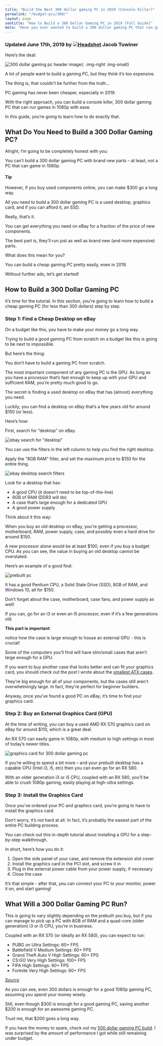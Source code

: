 ```yaml
---
title: "Build the Best 300 dollar gaming PC in 2019 (Console Killer)"
permalink: "/budget-pcs/300/"
layout: page
seotitle: "How to Build a 300 Dollar Gaming PC in 2019 [Full Guide]" 
meta: "Have you ever wanted to build a 300 dollar gaming PC that can game in 1080p? Today, you'll learn how to do exactly that."
---
```

<h3 class="page-subtitle">
	Updated June 17th, 2019 by 
	<a href="/about/"><img src="/img/profile/close.jpg" class="circle" alt="Headshot"></a>
	Jacob Tuwiner
</h3>

Here’s the deal: 

![300 dollar gaming pc header image](/img/300/300-dollar-build.jpg){: .img-right .img-small}

A lot of people want to build a gaming PC, but they think it’s too expensive. 

The thing is, that couldn’t be further from the truth… 

PC gaming has never been cheaper, especially in 2019. 

With the right approach, you can build a console killer, 300 dollar gaming PC that can run games in 1080p with ease. 

In this guide, you’re going to learn how to do exactly that.

## What Do You Need to Build a 300 Dollar Gaming PC? 

Alright, I’m going to be completely honest with you: 

You can’t build a 300 dollar gaming PC with brand new parts – at least, not a PC that can game in 1080p. 

<div class="tip">
<h4 class="info-box-header">Tip<i class="box-icon-spacing fas fa-check"></i></h4>
<p>However, if you buy used components online, you can make $300 go a long way. </p>

<p>All you need to build a 300 dollar gaming PC is a used desktop, graphics card, and if you can afford it, an SSD. </p>

<p>Really, that’s it. </p>
</div>

You can get everything you need on eBay for a fraction of the price of new components.

The best part is, they’ll run just as well as brand new (and more expensive) parts. 

What does this mean for you? 

You can build a cheap gaming PC pretty easily, even in 2019. 

Without further ado, let’s get started! 

## How to Build a 300 Dollar Gaming PC 

It’s time for the tutorial. In this section, you’re going to learn how to build a cheap gaming PC (for less than 300 dollars) step by step. 

### Step 1: Find a Cheap Desktop on eBay 

On a budget like this, you have to make your money go a long way. 

Trying to build a good gaming PC from scratch on a budget like this is going to be next to impossible. 

But here’s the thing: 

You don’t have to build a gaming PC from scratch. 

The most important component of any gaming PC is the GPU. As long as you have a processor that’s fast enough to keep up with your GPU 
and sufficient RAM, you’re pretty much good to go. 

The secret is finding a used desktop on eBay that has (almost) everything you need. 

Luckily, you can find a desktop on eBay that’s a few years old for around $150 (or less). 

Here’s how: 

First, search for “desktop” on eBay. 

![ebay search for "desktop"](/img/300/ebay-search.png)

You can use the filters in the left column to help you find the right desktop. 

Apply the “8GB RAM” filter, and set the maximum price to $150 for the entire thing. 

![ebay desktop search filters](/img/300/filters.png)

Look for a desktop that has: 

* A good CPU (it doesn’t need to be top-of-the-line) 
* 8GB of RAM (DDR3 will do) 
* A case that’s large enough for a dedicated GPU 
* A good power supply 

Think about it this way: 

When you buy an old desktop on eBay, you’re getting a processor, motherboard, RAM, power supply, case, and possibly even a hard drive for around $150. 

A new processor alone would be at least $100, even if you buy a budget CPU. As you can see, the value in buying an old desktop cannot be overstated. 

Here’s an example of a good find: 

![prebuilt pc](/img/300/prebuilt-pc.png)

It has a good Pentium CPU, a Solid State Drive (SSD), 8GB of RAM, and Windows 10, all for $150. 

Don’t forget about the case, motherboard, case fans, and power supply as well! 

If you can, go for an i3 or even an i5 processor, even if it’s a few generations old. 

**This part is important**:

notice how the case is large enough to house an external GPU - this is crucial! 

Some of the computers you’ll find will have slim/small cases that aren’t large enough for a GPU. 

If you want to buy another case that looks better and can fit your graphics card, you should check out the post I wrote about the [smallest ATX cases](/budget-pcs/smallest-atx-cases/). 

They're big enough for all of your components, but the cases still aren't overwhelmingly large. In fact, they're perfect for beginner builders. 

Anyway, once you’ve found a good PC on eBay, it’s time to find your graphics card. 

### Step 2: Buy an External Graphics Card (GPU)

At the time of writing, you can buy a used AMD RX 570 graphics card on eBay for around $110, which is a great deal. 

An RX 570 can easily game in 1080p, with medium to high settings in most of today’s newer titles. 

![graphics card for 300 dollar gaming pc](/img/300/gpu.png)

If you’re willing to spend a bit more – and your prebuilt desktop has a capable CPU (Intel i3, i5, etc) then you can even go for an RX 580. 

With an older generation i3 or i5 CPU, coupled with an RX 580, you’ll be able to crush 1080p gaming, easily playing at high-ultra settings. 

### Step 3: Install the Graphics Card

Once you’ve ordered your PC and graphics card, you’re going to have to install the graphics card. 

Don’t worry, it’s not hard at all. In fact, it’s probably the easiest part of the entire PC building process. 

You can check out this in-depth tutorial about installing a GPU for a step-by-step walkthrough. 

In short, here’s how you do it: 

1. Open the side panel of your case, and remove the extension slot cover
2. Install the graphics card in the PCI slot, and screw it in
3. Plug in the external power cable from your power supply, if necessary
4. Close the case 

It’s that simple - after that, you can connect your PC to your monitor, power it on, and start gaming!

## What Will a 300 Dollar Gaming PC Run? 

This is going to vary slightly depending on the prebuilt you buy, but if you can manage to pick up a PC with 8GB of RAM and a quad-core (older generation) i3 or i5 CPU, you’re in business.

Coupled with an RX 570 (or ideally an RX 580), you can expect to run: 

* PUBG on Ultra Settings: 60+ FPS
* Battlefield V Medium Settings: 60+ FPS
* Grand Theft Auto V High Settings: 60+ FPS
* CS:GO Very High Settings: 100+ FPS
* FIFA High Settings: 60+ FPS
* Fortnite Very High Settings: 60+ FPS 

<i><a target="_blank" href="https://www.gpucheck.com/gpu/amd-radeon-rx-570/intel-core-i3-4160-3-60ghz/high#mainads">Source</a></i>

As you can see, even 300 dollars is enough for a good 1080p gaming PC, assuming you spend your money wisely. 

Still, even though $300 is enough for a good gaming PC, saving another $200 is enough for an awesome gaming PC. 

Trust me, that $200 goes a long way. 

If you have the money to spare, check out my [500 dollar gaming PC bulid](/budget-pcs/500/). I was surprised by the amount of performance I got while still remaining under budget. 